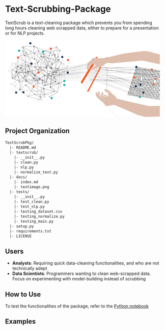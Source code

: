# Text-Scrubbing-Package

TextScrub is a text-cleaning package which prevents you from spending long hours cleaning web scrapped data, either to prepare for a presentation or for NLP projects.

<p align="center">
  <img  src="https://github.com/reeya26/TextScrubPkg/blob/main/docs/textimage.png">
</p>

## Project Organization

```
TextScrubPkg/
  |- README.md
  |- textscrub/
    |- __init__.py
    |- clean.py
    |- nlp.py
    |- normalize_text.py
  |- docs/
    |- index.md
    |- textimage.png
  |- tests/
    |- __init__.py
    |- test_clean.py
    |- test_nlp.py
    |- testing_dataset.csv
    |- testing_normalize.py
    |- testing_main.py
  |- setup.py
  |- requirements.txt
  |- LICENSE
```

## Users

- **Analysts**: Requiring quick data-cleaning functionalities, and who are not technically adept
- **Data Scientists**: Programmers wanting to clean web-scrapped data. Focus on experimenting with model-building instead of scrubbing

## How to Use

To test the functionalities of the package, refer to the [Python notebook](https://github.com/reeya26/TextScrubPkg/blob/main/examples/example.ipynb)

## Examples
